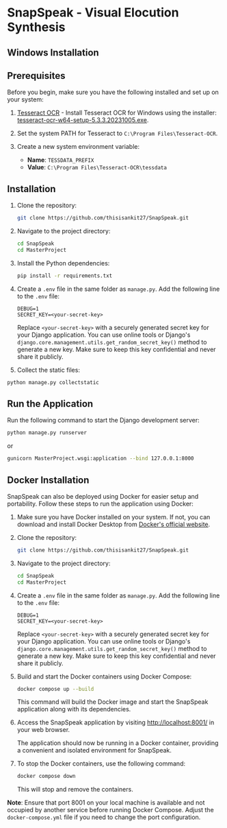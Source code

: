 # SnapSpeak - Visual Elocution Synthesis



## Windows Installation

## Prerequisites

Before you begin, make sure you have the following installed and set up on your system:

1. [Tesseract OCR](https://github.com/tesseract-ocr/tesseract) - Install Tesseract OCR for Windows using the installer: [tesseract-ocr-w64-setup-5.3.3.20231005.exe](https://digi.bib.uni-mannheim.de/tesseract/tesseract-ocr-w64-setup-5.3.3.20231005.exe).

2. Set the system PATH for Tesseract to `C:\Program Files\Tesseract-OCR`.

3. Create a new system environment variable:
   - **Name**: `TESSDATA_PREFIX`
   - **Value**: `C:\Program Files\Tesseract-OCR\tessdata`

## Installation

1. Clone the repository:

   ```bash
   git clone https://github.com/thisisankit27/SnapSpeak.git
   ```

2. Navigate to the project directory:

   ```bash
   cd SnapSpeak
   cd MasterProject
   ```

3. Install the Python dependencies:

   ```bash
   pip install -r requirements.txt
   ```

4. Create a `.env` file in the same folder as `manage.py`. Add the following line to the `.env` file:

   ```dotenv
   DEBUG=1
   SECRET_KEY=<your-secret-key>
   ```

   Replace `<your-secret-key>` with a securely generated secret key for your Django application. You can use online tools or Django's `django.core.management.utils.get_random_secret_key()` method to generate a new key. Make sure to keep this key confidential and never share it publicly.

5. Collect the static files:

```bash
python manage.py collectstatic
```

## Run the Application

Run the following command to start the Django development server:

```bash
python manage.py runserver
```
or 

```bash
gunicorn MasterProject.wsgi:application --bind 127.0.0.1:8000
```
   
## Docker Installation

SnapSpeak can also be deployed using Docker for easier setup and portability. Follow these steps to run the application using Docker:

1. Make sure you have Docker installed on your system. If not, you can download and install Docker Desktop from [Docker's official website](https://www.docker.com/products/docker-desktop).

2. Clone the repository:

   ```bash
   git clone https://github.com/thisisankit27/SnapSpeak.git
   ```

3. Navigate to the project directory:

   ```bash
   cd SnapSpeak
   cd MasterProject
   ```

4. Create a `.env` file in the same folder as `manage.py`. Add the following line to the `.env` file:

   ```dotenv
   DEBUG=1
   SECRET_KEY=<your-secret-key>
   ```

   Replace `<your-secret-key>` with a securely generated secret key for your Django application. You can use online tools or Django's `django.core.management.utils.get_random_secret_key()` method to generate a new key. Make sure to keep this key confidential and never share it publicly.


5. Build and start the Docker containers using Docker Compose:

   ```bash
   docker compose up --build
   ```

   This command will build the Docker image and start the SnapSpeak application along with its dependencies.

6. Access the SnapSpeak application by visiting [http://localhost:8001/](http://localhost:8001/) in your web browser.

   The application should now be running in a Docker container, providing a convenient and isolated environment for SnapSpeak.

7. To stop the Docker containers, use the following command:

   ```bash
   docker compose down
   ```

   This will stop and remove the containers.

**Note**: Ensure that port 8001 on your local machine is available and not occupied by another service before running Docker Compose. Adjust the `docker-compose.yml` file if you need to change the port configuration.
